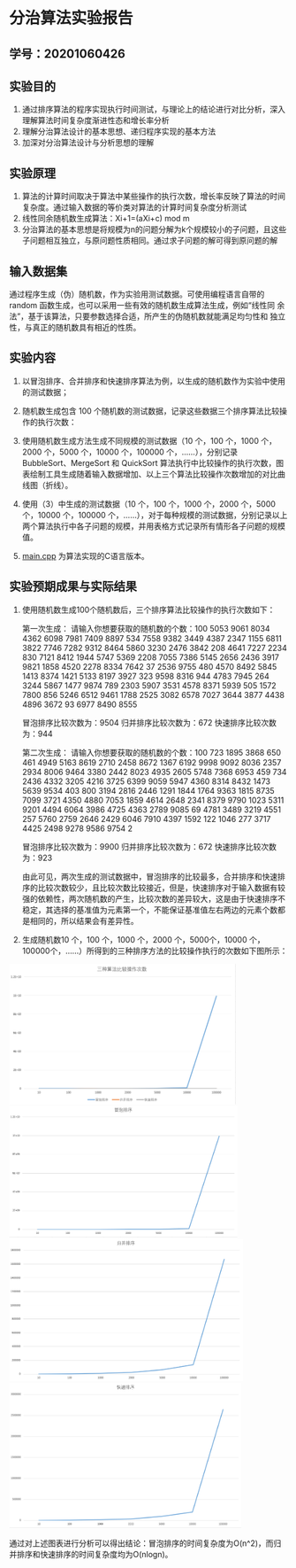 # 分治算法实验报告

## 学号：20201060426

## 实验目的

1. 通过排序算法的程序实现执行时间测试，与理论上的结论进行对比分析，深入理解算法时间复杂度渐进性态和增长率分析
2. 理解分治算法设计的基本思想、递归程序实现的基本方法
3. 加深对分治算法设计与分析思想的理解

## 实验原理

1. 算法的计算时间取决于算法中某些操作的执行次数，增长率反映了算法的时间复杂度。通过输入数据的等价类对算法的计算时间复杂度分析测试
2. 线性同余随机数生成算法：Xi+1=(aXi+c) mod m
3. 分治算法的基本思想是将规模为n的问题分解为k个规模较小的子问题，且这些子问题相互独立，与原问题性质相同。通过求子问题的解可得到原问题的解

## 输入数据集

通过程序生成（伪）随机数，作为实验用测试数据。可使用编程语言自带的 random 函数生成，也可以采用一些有效的随机数生成算法生成，例如“线性同 余法”，基于该算法，只要参数选择合适，所产生的伪随机数就能满足均匀性和 独立性，与真正的随机数具有相近的性质。

## 实验内容

1. 以冒泡排序、合并排序和快速排序算法为例，以生成的随机数作为实验中使用的测试数据；

2. 随机数生成包含 100 个随机数的测试数据，记录这些数据三个排序算法比较操作的执行次数：

3. 使用随机数生成方法生成不同规模的测试数据（10 个，100 个，1000 个，2000 个，5000 个，10000 个，100000 个，……），分别记录 BubbleSort、MergeSort 和 QuickSort 算法执行中比较操作的执行次数，图表绘制工具生成随着输入数据增加、以上三个算法比较操作次数增加的对比曲线图（折线）。

4. 使用（3）中生成的测试数据（10 个，100 个，1000 个，2000 个，5000个，10000 个，100000 个，……），对于每种规模的测试数据，分别记录以上两个算法执行中各子问题的规模，并用表格方式记录所有情形各子问题的规模值。

5. [main.cpp](main.cpp) 为算法实现的C语言版本。


## 实验预期成果与实际结果

1. 使用随机数生成100个随机数后，三个排序算法比较操作的执行次数如下：

     第一次生成：
     请输入你想要获取的随机数的个数：100
    5053 9061 8034 4362 6098 7981 7409 8897 534 7558 9382 3449 4387 2347 1155 6811 3822 7746 7282 9312 8464 5860 3230 2476 3842 208 4641 7227 2234 830 7121 8412 1944       5747 5369 2208 7055 7386 5145 2656 2436 3917 9821 1858 4520 2278 8334 7642 37 2536 9755 480 4570 8492 5845 1413 8374 1421 5133 8197 3927 323 9598 8316 944 4783         7945 264 3244 5867 1477 9874 789 2303 5907 3531 4578 8371 5939 505 1572 7800 856 5246 6512 9461 1788 2525 3082 6578 7027 3644 3877 4438 4896 3672 93 6977 8490 8555

    冒泡排序比较次数为：9504
    归并排序比较次数为：672
    快速排序比较次数为：944

     
    第二次生成：
    请输入你想要获取的随机数的个数：100
    723 1895 3868 650 461 4949 5163 8619 2710 2458 8672 1367 6192 9998 9092 8036 2357 2934 8006 9464 3380 2442 8023 4935 2605 5748 7368 6953 459 734 2436 4332 3205         4216 3725 6399 9059 5947 4360 8314 8432 1473 5639 9534 403 800 3194 2816 2446 1291 1844 1764 9363 1815 8735 7099 3721 4350 4880 7053 1859 4614 2648 2341 8379 9790     1023 5311 9201 4494 6064 3986 4725 4363 2789 9085 69 4781 3489 3219 4551 257 5760 2759 2646 2429 6046 7910 4397 1592 122 1046 277 3717 4425 2498 9278 9586 9754 2

    冒泡排序比较次数为：9900
    归并排序比较次数为：672
    快速排序比较次数为：923

    由此可见，两次生成的测试数据中，冒泡排序的比较最多，合并排序和快速排序的比较次数较少，且比较次数比较接近，但是，快速排序对于输入数据有较强的依赖性，两次随机数的产生，比较次数的差异较大，这是由于快速排序不稳定，其选择的基准值为元素第一个，不能保证基准值左右两边的元素个数都是相同的，所以结果会有差异性。

   

2. 生成随机数10 个，100 个，1000 个，2000 个，5000个，10000 个，100000个，……）所得到的三种排序方法的比较操作执行的次数如下图所示：

<img width="410" alt="f1" src="https://github.com/yydcq123/homework_template/blob/main/pictures/fig1.png?raw=true">

<img width="413" alt="f2" src="https://github.com/yydcq123/homework_template/blob/main/pictures/fig2.png?raw=true">

<img width="423" alt="f3" src="https://github.com/yydcq123/homework_template/blob/main/pictures/fig3.png?raw=true">

<img width="420" alt="f4" src="https://github.com/yydcq123/homework_template/blob/main/pictures/fig4.png?raw=true">

 通过对上述图表进行分析可以得出结论：冒泡排序的时间复杂度为O(n^2)，而归并排序和快速排序的时间复杂度均为O(nlogn)。
